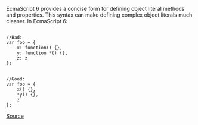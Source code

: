 EcmaScript 6 provides a concise form for defining object literal methods and properties. This syntax can make defining complex object literals much cleaner. In EcmaScript 6:

```

//Bad:
var foo = {
    x: function() {},
    y: function *() {},
    z: z
};


//Good:
var foo = {
    x() {},
    *y() {},
    z
};

```

[Source](http://eslint.org/docs/rules/object-shorthand)
